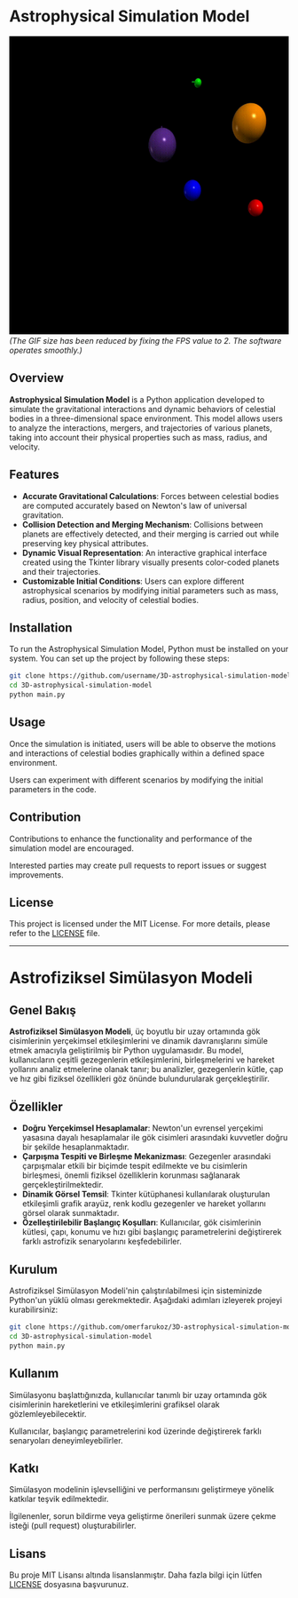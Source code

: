 # Astrophysical Simulation Model

![Example_Image](https://github.com/omerfarukoz/3D-astrophysical-simulation-model/raw/main/example0.gif)
*(The GIF size has been reduced by fixing the FPS value to 2. The software operates smoothly.)*

## Overview

**Astrophysical Simulation Model** is a Python application developed to simulate the gravitational interactions and dynamic behaviors of celestial bodies in a three-dimensional space environment. This model allows users to analyze the interactions, mergers, and trajectories of various planets, taking into account their physical properties such as mass, radius, and velocity.

## Features

- **Accurate Gravitational Calculations**: Forces between celestial bodies are computed accurately based on Newton's law of universal gravitation.
- **Collision Detection and Merging Mechanism**: Collisions between planets are effectively detected, and their merging is carried out while preserving key physical attributes.
- **Dynamic Visual Representation**: An interactive graphical interface created using the Tkinter library visually presents color-coded planets and their trajectories.
- **Customizable Initial Conditions**: Users can explore different astrophysical scenarios by modifying initial parameters such as mass, radius, position, and velocity of celestial bodies.

## Installation

To run the Astrophysical Simulation Model, Python must be installed on your system. You can set up the project by following these steps:

```bash
git clone https://github.com/username/3D-astrophysical-simulation-model.git
cd 3D-astrophysical-simulation-model
python main.py
```

## Usage

Once the simulation is initiated, users will be able to observe the motions and interactions of celestial bodies graphically within a defined space environment. 

Users can experiment with different scenarios by modifying the initial parameters in the code.

## Contribution

Contributions to enhance the functionality and performance of the simulation model are encouraged. 

Interested parties may create pull requests to report issues or suggest improvements.

## License

This project is licensed under the MIT License. For more details, please refer to the [LICENSE](LICENSE) file.

---

# Astrofiziksel Simülasyon Modeli

## Genel Bakış

**Astrofiziksel Simülasyon Modeli**, üç boyutlu bir uzay ortamında gök cisimlerinin yerçekimsel etkileşimlerini ve dinamik davranışlarını simüle etmek amacıyla geliştirilmiş bir Python uygulamasıdır. Bu model, kullanıcıların çeşitli gezegenlerin etkileşimlerini, birleşmelerini ve hareket yollarını analiz etmelerine olanak tanır; bu analizler, gezegenlerin kütle, çap ve hız gibi fiziksel özellikleri göz önünde bulundurularak gerçekleştirilir.

## Özellikler

- **Doğru Yerçekimsel Hesaplamalar**: Newton'un evrensel yerçekimi yasasına dayalı hesaplamalar ile gök cisimleri arasındaki kuvvetler doğru bir şekilde hesaplanmaktadır.
- **Çarpışma Tespiti ve Birleşme Mekanizması**: Gezegenler arasındaki çarpışmalar etkili bir biçimde tespit edilmekte ve bu cisimlerin birleşmesi, önemli fiziksel özelliklerin korunması sağlanarak gerçekleştirilmektedir.
- **Dinamik Görsel Temsil**: Tkinter kütüphanesi kullanılarak oluşturulan etkileşimli grafik arayüz, renk kodlu gezegenler ve hareket yollarını görsel olarak sunmaktadır.
- **Özelleştirilebilir Başlangıç Koşulları**: Kullanıcılar, gök cisimlerinin kütlesi, çapı, konumu ve hızı gibi başlangıç parametrelerini değiştirerek farklı astrofizik senaryolarını keşfedebilirler.

## Kurulum

Astrofiziksel Simülasyon Modeli'nin çalıştırılabilmesi için sisteminizde Python'un yüklü olması gerekmektedir. Aşağıdaki adımları izleyerek projeyi kurabilirsiniz:

```bash
git clone https://github.com/omerfarukoz/3D-astrophysical-simulation-model.git
cd 3D-astrophysical-simulation-model
python main.py
```

## Kullanım

Simülasyonu başlattığınızda, kullanıcılar tanımlı bir uzay ortamında gök cisimlerinin hareketlerini ve etkileşimlerini grafiksel olarak gözlemleyebilecektir. 

Kullanıcılar, başlangıç parametrelerini kod üzerinde değiştirerek farklı senaryoları deneyimleyebilirler.

## Katkı

Simülasyon modelinin işlevselliğini ve performansını geliştirmeye yönelik katkılar teşvik edilmektedir. 

İlgilenenler, sorun bildirme veya geliştirme önerileri sunmak üzere çekme isteği (pull request) oluşturabilirler.

## Lisans

Bu proje MIT Lisansı altında lisanslanmıştır. Daha fazla bilgi için lütfen [LICENSE](LICENSE) dosyasına başvurunuz.
